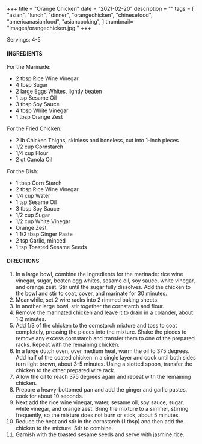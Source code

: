 +++
title = "Orange Chicken"
date = "2021-02-20"
description = ""
tags = [
    "asian",
    "lunch",
    "dinner",
    "orangechicken",
    "chinesefood",
    "americanasianfood", 
    "asiancooking",
]
thumbnail= "images/orangechicken.jpg "
+++

Servings: 4-5 <!--more-->

#### INGREDIENTS 

For the Marinade:

* 2 tbsp Rice Wine Vinegar
* 4 tbsp Sugar
* 2 large Eggs Whites, lightly beaten
* 1 tsp Sesame Oil
* 3 tbsp Soy Sauce
* 4 tbsp White Vinegar
* 1 tbsp Orange Zest 

For the Fried Chicken:

* 2 lb Chicken Thighs, skinless and boneless, cut into 1-inch pieces
* 1/2 cup Cornstarch
* 1/4 cup Flour
* 2 qt Canola Oil

For the Dish:

* 1 tbsp Corn Starch
* 2 tbsp Rice Wine Vinegar
* 1/4 cup Water
* 1 tsp Sesame Oil
* 3 tbsp Soy Sauce
* 1/2 cup Sugar
* 1/2 cup White Vinegar
* Orange Zest 
* 1 1/2 tbsp Ginger Paste
* 2 tsp Garlic, minced
* 1 tsp Toasted Sesame Seeds 

#### DIRECTIONS 

1. In a large bowl, combine the ingredients for the marinade: rice wine vinegar, sugar, beaten egg whites, sesame oil, soy sauce, white vinegar, and orange zest. Stir until the sugar fully dissolves. Add the chicken to the bowl and stir to coat, cover, and marinate for 30 minutes.
2. Meanwhile, set 2 wire racks into 2 rimmed baking sheets.
3. In another large bowl, stir together the cornstarch and flour.
4. Remove the marinated chicken and leave it to drain in a colander, about 1-2 minutes.
5. Add 1/3 of the chicken to the cornstarch mixture and toss to coat completely, pressing the pieces into the mixture. Shake the pieces to remove any excess cornstarch and transfer them to one of the prepared racks. Repeat with the remaining chicken.
6. In a large dutch oven, over medium heat, warm the oil to 375 degrees. Add half of the coated chicken in a single layer and cook until both sides turn light brown, about 3-5 minutes. Using a slotted spoon, transfer the chicken to the other prepared wire rack.
7. Allow the oil to reach 375 degrees again and repeat with the remaining chicken. 
8. Prepare a heavy-bottomed pan and add the ginger and garlic pastes, cook for about 10 seconds.
9. Next add the rice wine vinegar, water, sesame oil, soy sauce, sugar, white vinegar, and orange zest. Bring the mixture to a simmer, stirring frequently, so the mixture does not burn or stick, about 5 minutes. 
10. Reduce the heat and stir in the cornstarch (1 tbsp) and then add the chicken to the mixture. Stir to combine.
11. Garnish with the toasted sesame seeds and serve with jasmine rice. 

